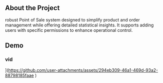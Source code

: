 ## About the Project
robust Point of Sale system designed to simplify product and order management while offering detailed statistical insights. It supports adding users with specific permissions to enhance operational control.

## Demo
### vid

](https://github.com/user-attachments/assets/294eb309-46a1-469d-93a2-88798185faae
)
